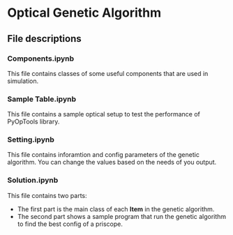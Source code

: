 # Optical Genetic Algorithm

## File descriptions

### Components.ipynb
This file contains classes of some useful components that are used in simulation.

### Sample Table.ipynb
This file contains a sample optical setup to test the performance of PyOpTools library.

### Setting.ipynb
This file contains inforamtion and config parameters of the genetic algorithm. You can change the values based on the needs of you output.

### Solution.ipynb
This file contains two parts:
- The first part is the main class of each __Item__ in the genetic algorithm.
- The second part shows a sample program that run the genetic algorithm to find the best config of a priscope.
